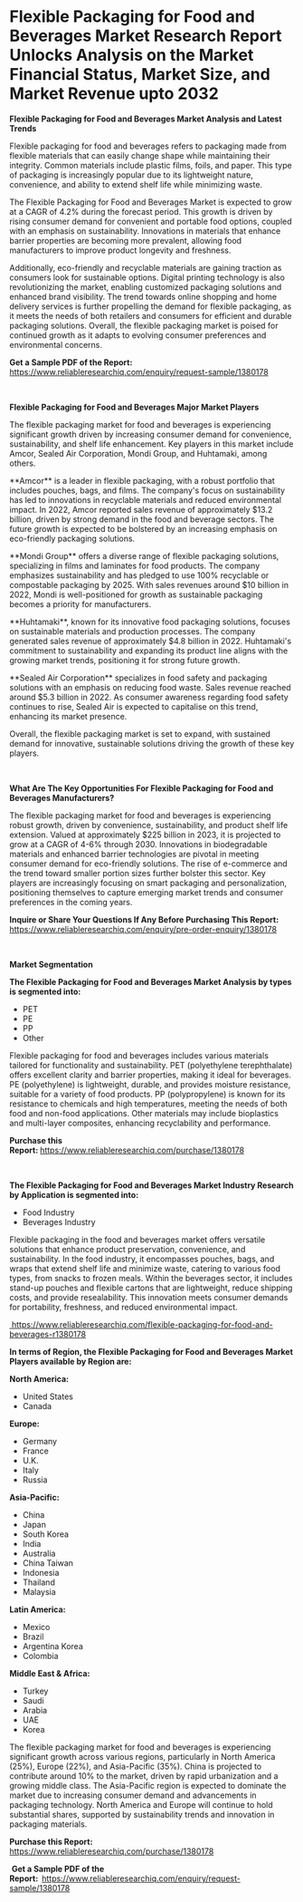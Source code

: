<p><h1>Flexible Packaging for Food and Beverages Market Research Report Unlocks Analysis on the Market Financial Status, Market Size, and Market Revenue upto 2032</h1></p><p><strong>Flexible Packaging for Food and Beverages Market Analysis and Latest Trends</strong></p>
<p><p>Flexible packaging for food and beverages refers to packaging made from flexible materials that can easily change shape while maintaining their integrity. Common materials include plastic films, foils, and paper. This type of packaging is increasingly popular due to its lightweight nature, convenience, and ability to extend shelf life while minimizing waste. </p><p>The Flexible Packaging for Food and Beverages Market is expected to grow at a CAGR of 4.2% during the forecast period. This growth is driven by rising consumer demand for convenient and portable food options, coupled with an emphasis on sustainability. Innovations in materials that enhance barrier properties are becoming more prevalent, allowing food manufacturers to improve product longevity and freshness. </p><p>Additionally, eco-friendly and recyclable materials are gaining traction as consumers look for sustainable options. Digital printing technology is also revolutionizing the market, enabling customized packaging solutions and enhanced brand visibility. The trend towards online shopping and home delivery services is further propelling the demand for flexible packaging, as it meets the needs of both retailers and consumers for efficient and durable packaging solutions. Overall, the flexible packaging market is poised for continued growth as it adapts to evolving consumer preferences and environmental concerns.</p></p>
<p><strong>Get a Sample PDF of the Report:&nbsp;</strong> <a href="https://www.reliableresearchiq.com/enquiry/request-sample/1380178?utm_campaign=3200&utm_medium=2&utm_source=Github&utm_content=ia&utm_term=19042025&utm_id=flexible-packaging-for-food-and-beverages">https://www.reliableresearchiq.com/enquiry/request-sample/1380178</a></p>
<p>&nbsp;</p>
<p><strong>Flexible Packaging for Food and Beverages Major Market Players</strong></p>
<p><p>The flexible packaging market for food and beverages is experiencing significant growth driven by increasing consumer demand for convenience, sustainability, and shelf life enhancement. Key players in this market include Amcor, Sealed Air Corporation, Mondi Group, and Huhtamaki, among others.</p><p>**Amcor** is a leader in flexible packaging, with a robust portfolio that includes pouches, bags, and films. The company's focus on sustainability has led to innovations in recyclable materials and reduced environmental impact. In 2022, Amcor reported sales revenue of approximately $13.2 billion, driven by strong demand in the food and beverage sectors. The future growth is expected to be bolstered by an increasing emphasis on eco-friendly packaging solutions.</p><p>**Mondi Group** offers a diverse range of flexible packaging solutions, specializing in films and laminates for food products. The company emphasizes sustainability and has pledged to use 100% recyclable or compostable packaging by 2025. With sales revenues around $10 billion in 2022, Mondi is well-positioned for growth as sustainable packaging becomes a priority for manufacturers.</p><p>**Huhtamaki**, known for its innovative food packaging solutions, focuses on sustainable materials and production processes. The company generated sales revenue of approximately $4.8 billion in 2022. Huhtamaki's commitment to sustainability and expanding its product line aligns with the growing market trends, positioning it for strong future growth.</p><p>**Sealed Air Corporation** specializes in food safety and packaging solutions with an emphasis on reducing food waste. Sales revenue reached around $5.3 billion in 2022. As consumer awareness regarding food safety continues to rise, Sealed Air is expected to capitalise on this trend, enhancing its market presence.</p><p>Overall, the flexible packaging market is set to expand, with sustained demand for innovative, sustainable solutions driving the growth of these key players.</p></p>
<p>&nbsp;</p>
<p><strong>What Are The Key Opportunities For Flexible Packaging for Food and Beverages Manufacturers?</strong></p>
<p><p>The flexible packaging market for food and beverages is experiencing robust growth, driven by convenience, sustainability, and product shelf life extension. Valued at approximately $225 billion in 2023, it is projected to grow at a CAGR of 4-6% through 2030. Innovations in biodegradable materials and enhanced barrier technologies are pivotal in meeting consumer demand for eco-friendly solutions. The rise of e-commerce and the trend toward smaller portion sizes further bolster this sector. Key players are increasingly focusing on smart packaging and personalization, positioning themselves to capture emerging market trends and consumer preferences in the coming years.</p></p>
<p><strong>Inquire or Share Your Questions If Any Before Purchasing This Report:</strong> <a href="https://www.reliableresearchiq.com/enquiry/pre-order-enquiry/1380178?utm_campaign=3200&utm_medium=2&utm_source=Github&utm_content=ia&utm_term=19042025&utm_id=flexible-packaging-for-food-and-beverages">https://www.reliableresearchiq.com/enquiry/pre-order-enquiry/1380178</a></p>
<p>&nbsp;</p>
<p><strong>Market Segmentation</strong></p>
<p><strong>The Flexible Packaging for Food and Beverages Market Analysis by types is segmented into:</strong></p>
<p><ul><li>PET</li><li>PE</li><li>PP</li><li>Other</li></ul></p>
<p><p>Flexible packaging for food and beverages includes various materials tailored for functionality and sustainability. PET (polyethylene terephthalate) offers excellent clarity and barrier properties, making it ideal for beverages. PE (polyethylene) is lightweight, durable, and provides moisture resistance, suitable for a variety of food products. PP (polypropylene) is known for its resistance to chemicals and high temperatures, meeting the needs of both food and non-food applications. Other materials may include bioplastics and multi-layer composites, enhancing recyclability and performance.</p></p>
<p><strong>Purchase this Report:&nbsp;</strong><a href="https://www.reliableresearchiq.com/purchase/1380178?utm_campaign=3200&utm_medium=2&utm_source=Github&utm_content=ia&utm_term=19042025&utm_id=flexible-packaging-for-food-and-beverages">https://www.reliableresearchiq.com/purchase/1380178</a></p>
<p>&nbsp;</p>
<p><strong>The Flexible Packaging for Food and Beverages Market Industry Research by Application is segmented into:</strong></p>
<p><ul><li>Food Industry</li><li>Beverages Industry</li></ul></p>
<p><p>Flexible packaging in the food and beverages market offers versatile solutions that enhance product preservation, convenience, and sustainability. In the food industry, it encompasses pouches, bags, and wraps that extend shelf life and minimize waste, catering to various food types, from snacks to frozen meals. Within the beverages sector, it includes stand-up pouches and flexible cartons that are lightweight, reduce shipping costs, and provide resealability. This innovation meets consumer demands for portability, freshness, and reduced environmental impact.</p></p>
<p><a href="https://www.reliableresearchiq.com/flexible-packaging-for-food-and-beverages-r1380178?utm_campaign=3200&utm_medium=2&utm_source=Github&utm_content=ia&utm_term=19042025&utm_id=flexible-packaging-for-food-and-beverages">&nbsp;https://www.reliableresearchiq.com/flexible-packaging-for-food-and-beverages-r1380178</a></p>
<p><strong>In terms of Region, the Flexible Packaging for Food and Beverages Market Players available by Region are:</strong></p>
<p>
    <p> <strong> North America: </strong>
        <ul>
            <li>United States</li>
            <li>Canada</li>
        </ul>
        </p> 
    <p> <strong> Europe: </strong>
        <ul>
            <li>Germany</li>
            <li>France</li>
            <li>U.K.</li>
            <li>Italy</li>
            <li>Russia</li>
        </ul>
        </p> 
    <p> <strong> Asia-Pacific: </strong>
        <ul>
            <li>China</li>
            <li>Japan</li>
            <li>South Korea</li>
            <li>India</li>
            <li>Australia</li>
            <li>China Taiwan</li>
            <li>Indonesia</li>
            <li>Thailand</li>
            <li>Malaysia</li>
        </ul>
        </p> 
    <p> <strong> Latin America: </strong>
        <ul>
            <li>Mexico</li>
            <li>Brazil</li>
            <li>Argentina Korea</li>
            <li>Colombia</li>
        </ul>
        </p> 
    <p> <strong> Middle East & Africa: </strong>
        <ul>
            <li>Turkey</li>
            <li>Saudi</li>
            <li>Arabia</li>
            <li>UAE</li>
            <li>Korea</li>
        </ul>
    </p>
    </p>
<p><p>The flexible packaging market for food and beverages is experiencing significant growth across various regions, particularly in North America (25%), Europe (22%), and Asia-Pacific (35%). China is projected to contribute around 10% to the market, driven by rapid urbanization and a growing middle class. The Asia-Pacific region is expected to dominate the market due to increasing consumer demand and advancements in packaging technology. North America and Europe will continue to hold substantial shares, supported by sustainability trends and innovation in packaging materials.</p></p>
<p><strong>Purchase this Report: </strong><a href="https://www.reliableresearchiq.com/purchase/1380178?utm_campaign=3200&utm_medium=2&utm_source=Github&utm_content=ia&utm_term=19042025&utm_id=flexible-packaging-for-food-and-beverages">https://www.reliableresearchiq.com/purchase/1380178</a></p>
<p>&nbsp;<strong>Get a Sample PDF of the Report:&nbsp;&nbsp;</strong><a href="https://www.reliableresearchiq.com/enquiry/request-sample/1380178?utm_campaign=3200&utm_medium=2&utm_source=Github&utm_content=ia&utm_term=19042025&utm_id=flexible-packaging-for-food-and-beverages">https://www.reliableresearchiq.com/enquiry/request-sample/1380178</a></p>
<p><strong></strong></p>
<p><p></p><p></p><p></p></p>